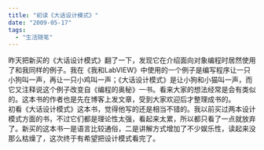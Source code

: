 ```yaml
---
title: "初读《大话设计模式》"
date: "2009-05-17"
tags: 
  - "生活随笔"
---
```


昨天把新买的《大话设计模式》翻了一下，发现它在介绍面向对象编程时居然使用了和我同样的例子。我在《我和LabVIEW》中使用的一个例子是编写程序让一只小狗叫一声，再让一只小鸡叫一声；《大话设计模式》是让小狗和小猫叫一声，而它又注释说这个例子改变自《编程的奥秘》一书。看来大家的想法经常是会有类似的。这本书的作者也是先在博客上发文章，受到大家欢迎后才整理成书的。  
初看《大话设计模式》这本书，觉得他写的还是相当不错的。我以前买过两本设计模式方面的书，不过它们都是理论性太强，看起来太累，所以都只看了一点就放弃了。新买的这本书一是语言比较通俗，二是讲解方式增加了不少娱乐性，读起来没那么枯燥了，这次终于有希望把设计模式看完了。
